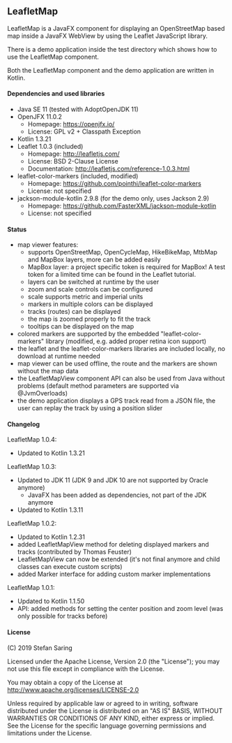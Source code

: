 ## LeafletMap

LeafletMap is a JavaFX component for displaying an OpenStreetMap based map
inside a JavaFX WebView by using the Leaflet JavaScript library.

There is a demo application inside the test directory which shows how to
use the LeafletMap component.

Both the LeafletMap component and the demo application are written in Kotlin.


#### Dependencies and used libraries

* Java SE 11 (tested with AdoptOpenJDK 11)
* OpenJFX 11.0.2
    * Homepage: https://openjfx.io/
    * License: GPL v2 + Classpath Exception
* Kotlin 1.3.21
* Leaflet 1.0.3 (included)
    * Homepage: http://leafletjs.com/
    * License: BSD 2-Clause License
    * Documentation: http://leafletjs.com/reference-1.0.3.html
* leaflet-color-markers (included, modified)
    * Homepage: https://github.com/pointhi/leaflet-color-markers
    * License: not specified
* jackson-module-kotlin 2.9.8 (for the demo only, uses Jackson 2.9)
    * Homepage: https://github.com/FasterXML/jackson-module-kotlin
    * License: not specified


#### Status

* map viewer features:
    * supports OpenStreetMap, OpenCycleMap, HikeBikeMap, MtbMap and MapBox 
      layers, more can be added easily 
    * MapBox layer: a project specific token is required for MapBox! A test
      token for a limited time can be found in the Leaflet tutorial.
    * layers can be switched at runtime by the user
    * zoom and scale controls can be configured
    * scale supports metric and imperial units
    * markers in multiple colors can be displayed
    * tracks (routes) can be displayed
    * the map is zoomed properly to fit the track
    * tooltips can be displayed on the map
* colored markers are supported by the embedded "leaflet-color-markers" library
  (modified, e.g. added proper retina icon support)
* the leaflet and the leaflet-color-markers libraries are included locally, no
  download at runtime needed
* map viewer can be used offline, the route and the markers are shown without
  the map data
* the LeafletMapView component API can also be used from Java without problems
  (default method parameters are supported via @JvmOverloads)
* the demo application displays a GPS track read from a JSON file, the user can
  replay the track by using a position slider


#### Changelog

LeafletMap 1.0.4:

* Updated to Kotlin 1.3.21

LeafletMap 1.0.3:

* Updated to JDK 11 (JDK 9 and JDK 10 are not supported by Oracle anymore)
  * JavaFX has been added as dependencies, not part of the JDK anymore
* Updated to Kotlin 1.3.11

LeafletMap 1.0.2:

* Updated to Kotlin 1.2.31
* added LeafletMapView method for deleting displayed markers and tracks 
  (contributed by Thomas Feuster)
* LeafletMapView can now be extended (it's not final anymore and child classes
  can execute custom scripts)
* added Marker interface for adding custom marker implementations

LeafletMap 1.0.1:

* Updated to Kotlin 1.1.50
* API: added methods for setting the center position and zoom level
  (was only possible for tracks before)


#### License

(C) 2019 Stefan Saring

Licensed under the Apache License, Version 2.0 (the "License");
you may not use this file except in compliance with the License.

You may obtain a copy of the License at
http://www.apache.org/licenses/LICENSE-2.0

Unless required by applicable law or agreed to in writing, software
distributed under the License is distributed on an "AS IS" BASIS,
WITHOUT WARRANTIES OR CONDITIONS OF ANY KIND, either express or implied.
See the License for the specific language governing permissions and
limitations under the License.
